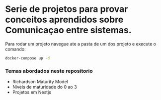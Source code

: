 # Serie de projetos para provar conceitos aprendidos sobre Comunicaçao entre sistemas.

Para rodar um projeto navegue ate a pasta de um dos projeto e execute o comando:

```bash
docker-compose up -d
```

### Temas abordados neste repositorio
- Richardson Maturity Model
- Niveis de maturidade do 0 ao 3
- Projetos em Nestjs

